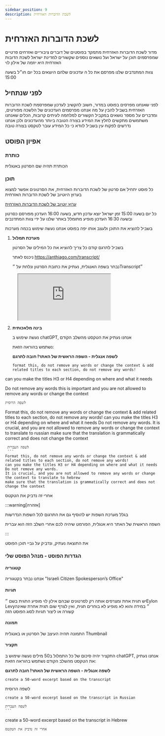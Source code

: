 ```yaml
---
sidebar_position: 9
description: לשכת הדוברות האזרחית
---
```

# לשכת הדוברות האזרחית
מדור לשכת הדוברות האזרחית מתמקד בפוסטים של דוברים ציבוריים ואזרחים פרטיים שמפרסמים תוכן על ישראל ועל נושאים נוספים שקשורים למדינת ישראל
לשכת הדובות האזרחית היא יוזמה של אילון לוי

צוות המתנדבים שלנו מפרסם את כל ה
עדכונים שלהם היוצאים בכל יום חו״ל בשעה 15:00

## לפני שנתחיל
לפני שאנחנו מפרסים בפוסט במדור, חשוב להקשיב לעדכון שמפרסמת לשכת הדוברות האזרחית בשביל להבין על מה אנחנו מפרסמים
העדכונים של הלשכה מפורטים, ומדברים על מספר נושאים במקביל הקשורים למלחמה
לעיתים קרובות, הכלים שאנחנו משתמשים מתקשים לחלץ את המידע בצורה הטובה ביותר מהעדכונים
ולכן אנחנו נדרשים לפקוח עין בשביל לוודא כי כל המידע עובר לטקסט בצורה טובה

## אפיון הפוסט
### כותרת
הכותרת תהיה שם הסרטון באנגלית
### תוכן
כל פוסט יתחיל אם סרטון של לשכת הדוברות האזרחית, את הסרטונים אפשר למצוא בערוץ היוטיוב של לשכת הדוברות האזרחית

[ערוץ יוטיוב של לשכת הדוברות האזרחית](https://www.youtube.com/@IsrCitizenSpox)

כל יום בשעה 15:00 זמן ישראל יוצא עדכון חדש, בשעה 16:00 העדכון מפורסם כסרטון
ובשעה 16:30 העדכון מופיע מתומלל באתר שלנו על ידי צוות המתדנבים


בשביל להוציא את התוכן ולעצב אותו יפה בפוסט אנחנו נעשה שימוש בכמה מערכות
1. **מערכת תמלול**
   
    בשביל לתרגם קודם כל צריך להוציא את כל המילים של הסרטון

    ניכנס לאתר https://anthiago.com/transcript/

    נבחר בשפה האנגלית, נעתיק את כתובת הסרטון ונלחת על ״Transcript״

<figure className="media">
  <div data-oembed-url="https://www.wizardshot.com/embed/tutorials/10115-tutorial-for-accessing-and-navigating-youtube-transcripts">
    <div style={{ position: 'relative', height: 0, paddingBottom: '65%', pointerEvents: 'unset' }}>
      <iframe 
        src="https://www.wizardshot.com/embed/tutorials/10115-tutorial-for-accessing-and-navigating-youtube-transcripts" 
        style={{ position: 'absolute', width: '100%', height: '100%', top: 0, left: 0, border: 'none', borderRadius: '4px' }}
      ></iframe>
    </div>
  </div>
</figure>

2. **בינה מלאכותית**

   נעשה שימוש ב chatGPT, אנחנו נעתיק את הטקסט מהשלב הקודם

   נשתמש בהוראה הזאת: 

   **לשפה אנגלית - השפה הראשית של האתר! חובה לתרגם**
   ```
   format this, do not remove any words or change the context & add related titles to each section, do not remove any words!
  can you make the titles H3 or H4 depending on where and what it needs

  Do not remove any words this is important and you are not allowed to remove any words or change the context
   ```
   לשפה הרוסית
   ``` 
   Format this, do not remove any words or change the context & add related titles to each section, do not remove any words!
  can you make the titles H3 or H4 depending on where and what it needs
  Do not remove any words. 
  It is crucial, and you are not allowed to remove any words or change the context to translate to russian
  make sure that the translation is grammatically correct and does not change the context
   ```
    לשפה העברית
    ```
  Format this, do not remove any words or change the context & add related titles to each section, do not remove any words!
  can you make the titles H3 or H4 depending on where and what it needs
  Do not remove any words. 
  It is crucial, and you are not allowed to remove any words or change the context to translate to hebrew
  make sure that the translation is grammatically correct and does not change the context
   ```
   אחרי זה נדביק את הטקטס

   :::warning[אזהרה]

   בגלל מערכת השפות יש להוסיף גם את התרגום לכל השפות הנדרשות

   השפה הראשית של האתר היא אנגלית, הפורמט שיהיה לכם אחרי השלב הזה הוא עברית

   :::

   את התוצאה נעתיק, ונדביק על גביי תוכן הפוסט

### הגדרות הפוסט - מנהל הפוסט שלי
#### קטגוריה
אנחנו נבחר בקטגוריה "Israeli Citizen Spokesperson’s Office"
#### תגיות
יש תגית אחת ומצרפים אותה רק לסרטונים שבהם אילון לוי מופיע התגית בשם ״Eylon Levy״
במידה והוא לא מופיע לא בוחרים תגית, ואין לצרף שום תגית אחרת שאינה קשורה או ליצור תגיות לסוג הפוסט הזה
#### תמונה
התמונה תהיה העיצב של הסרטון או באנגלית Thumbnail
#### תקציר
התקציר יהיה סיכום של כל התמלול ב50 מילים
נעשה שימוש ב chatGPT, אנחנו נעתיק את הטקסט מהשלב הקודם
   נשתמש בהוראה הזאת: 

   **לשפה אנגלית - השפה הראשית של האתר! חובה לתרגם**
   ```
   create a 50-word excerpt based on the transcript
   ```
   לשפה הרוסית
   ``` 
   create a 50-word excerpt based on the transcript in Russian
   ```
    לשפה העברית
    ```
   create a 50-word excerpt based on the transcript in Hebrew
   ```
   אחרי זה נדביק את הטקטס